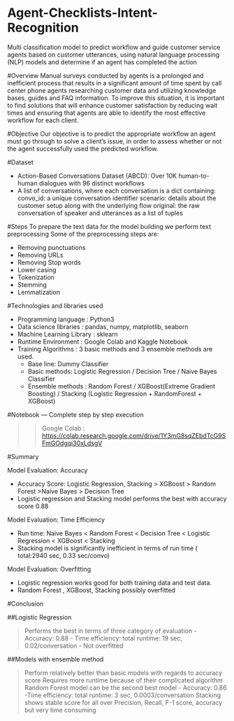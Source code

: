 # Agent-Checklists-Intent-Recognition
Multi classification model to predict workflow and guide customer service agents based on customer utterances, using natural language processing (NLP) models and determine if an agent has completed the action

#Overview
Manual surveys conducted by agents is a prolonged and inefficient process that results in a significant amount of time spent by call center phone agents researching customer data and utilizing knowledge bases, guides and FAQ information. To improve this situation, it is important to find solutions that will enhance customer satisfaction by reducing wait times and ensuring that agents are able to identify the most effective workflow for each client.

#Objective
Our objective is to predict the appropriate workflow an agent must go through to solve a client’s issue, in order to assess whether or not the agent successfully used the predicted workflow.

#Dataset
- Action-Based Conversations Dataset (ABCD): Over 10K human-to-human dialogues with 96 distinct workflows
- A list of conversations, where each conversation is a dict containing:
    convo_id: a unique conversation identifier
    scenario: details about the customer setup along with the underlying flow
    original: the raw conversation of speaker and utterances as a list of tuples

#Steps
To prepare the text data for the model building we perform text preprocessing
Some of the preprocessing steps are:
- Removing punctuations 
- Removing URLs
- Removing Stop words
- Lower casing
- Tokenization
- Stemming
- Lemmatization


#Technologies and libraries used
- Programming language : Python3
- Data science libraries : pandas, numpy, matplotlib, seaborn
- Machine Learning Library : sklearn
- Runtime Environment : Google Colab and Kaggle Notebook
- Training Algorithms : 3 basic methods and 3 ensemble methods are used.
    * Base line: Dummy Classifier
    * Basic methods: Logistic Regression / Decision Tree / Naive Bayes Classifier
    * Ensemble methods : Random Forest / XGBoost(Extreme Gradient Boosting) / Stacking (Logistic Regression + RandomForest + XGBoost)


#Notebook — Complete step by step execution
>> Google Colab : https://colab.research.google.com/drive/1Y3mG8sqZEbdTcG9SFmGOdgqi30xLdsgV

#Summary

Model Evaluation: Accuracy
- Accuracy Score: Logistic Regression, Stacking > XGBoost > Random Forest >Naive Bayes > Decision Tree
- Logistic regression and Stacking model performs the best with accuracy score 0.88

Model Evaluation: Time Efficiency
- Run time: Naive Bayes < Random Forest < Decision Tree < Logistic Regression < XGBoost < Stacking
- Stacking model is significantly inefficient in terms of run time ( total:2940 sec, 0.33 sec/convo) 

Model Evaluation: Overfitting
- Logistic regression works good for both training data and test data.
- Random Forest , XGBoost, Stacking possibly overfitted


#Conclusion

##Logistic Regression
> Performs the best in terms of three category of evaluation
    - Accuracy:  0.88
    - Time efficiency:  total runtime: 19 sec, 0.02/conversation
    - Not overfitted

##Models with ensemble method
> Perform relatively better than basic models with regards to accuracy score
> Requires more runtime because of their complicated algorithm
> Random Forest model can be the second best model 
    - Accuracy: 0.86
    -Time efficiency: total runtime:  3 sec, 0.0003/conversation
> Stacking shows stable score for all over Precision, Recall, F-1 score, accuracy but very time consuming 



